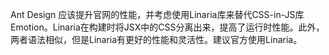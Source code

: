 Ant Design 应该提升官网的性能，并考虑使用Linaria库来替代CSS-in-JS库Emotion。Linaria在构建时将JSX中的CSS分离出来，提高了运行时性能。此外，两者语法相似，但是Linaria有更好的性能和灵活性。建议官方使用Linaria。
